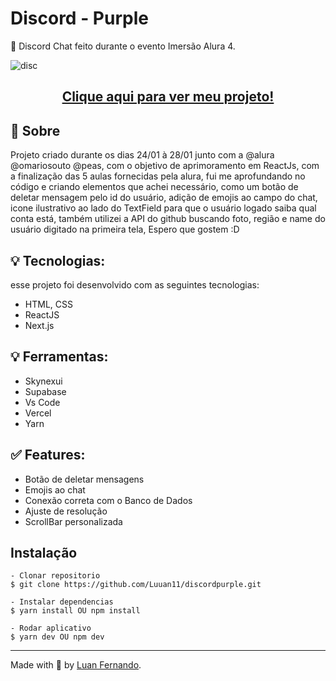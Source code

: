 # Discord - Purple

📜 Discord Chat feito durante o evento Imersão Alura 4.

![disc](https://user-images.githubusercontent.com/79935555/151719904-53c2a721-0976-46d8-be29-cd0508997af5.png)

## <p align="center"> <a href="https://discordpurple.vercel.app/">Clique aqui para ver meu projeto!</a> </p>

## 💬 Sobre
Projeto criado durante os dias 24/01 à 28/01 junto com a @alura @omariosouto @peas, com o objetivo de aprimoramento em ReactJs, com a finalização das 5 aulas fornecidas pela alura, fui me aprofundando no código e criando elementos que achei necessário, como um botão de deletar mensagem pelo id do usuário, adição de emojis ao campo do chat, icone ilustrativo ao lado do TextField para que o usuário logado saiba qual conta está, também utilizei a API do github buscando foto, região e name do usuário digitado na primeira tela, Espero que gostem :D

## 💡 Tecnologias:

esse projeto foi desenvolvido com as seguintes tecnologias:

- HTML, CSS
- ReactJS
- Next.js

## 💡 Ferramentas:

- Skynexui
- Supabase
- Vs Code
- Vercel
- Yarn


## ✅ Features:

- Botão de deletar mensagens
- Emojis ao chat
- Conexão correta com o Banco de Dados
- Ajuste de resolução
- ScrollBar personalizada

## Instalação

    - Clonar repositorio 
    $ git clone https://github.com/Luuan11/discordpurple.git 

    - Instalar dependencias
    $ yarn install OU npm install

    - Rodar aplicativo
    $ yarn dev OU npm dev

---
Made with 💜 by [Luan Fernando](https://www.linkedin.com/in/luan-fernando/).
